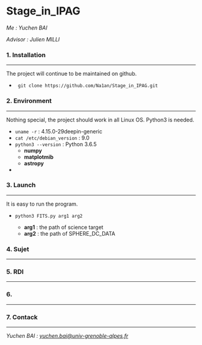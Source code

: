 # Stage_in_IPAG

*Me : Yuchen BAI*

*Advisor : Julien MILLI*

### 1. Installation

---------

The project will continue to be maintained on github.

* ``` git clone https://github.com/Na1an/Stage_in_IPAG.git```

### 2. Environment

----------

Nothing special, the project should work in all Linux OS. Python3 is needed.

* ```uname -r``` : 4.15.0-29deepin-generic
* ```cat /etc/debian_version``` : 9.0
* ```python3 --version``` : Python 3.6.5
  * **numpy**
  * **matplotmib**
  * **astropy**
* 

### 3. Launch

--------

It is easy to run the program.

* ```python3 FITS.py arg1 arg2```  

  * **arg1** : the path of science target
  * **arg2** : the path of SPHERE_DC_DATA


### 4. Sujet

--------



### 5. RDI

-------



### 6. 

-------



### 7. Contack

--------

*Yuchen BAI : yuchen.bai@univ-grenoble-alpes.fr* 